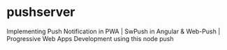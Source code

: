 # pushserver
Implementing  Push Notification in PWA | SwPush in Angular &amp; Web-Push | Progressive Web Apps Development  using this node push
